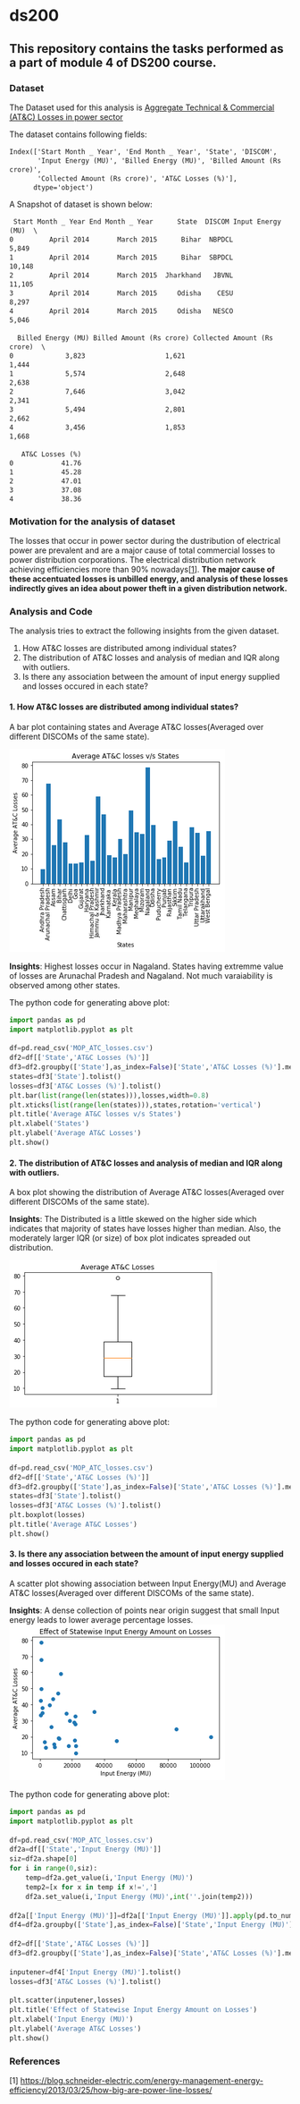 # ds200
## This repository contains the tasks performed as a part of module 4 of DS200 course.

### Dataset
The Dataset used for this analysis is [Aggregate Technical & Commercial (AT&C) Losses in power sector](https://data.gov.in/catalog/aggregate-technical-commercial-atc-losses-power-sector)

The dataset contains following fields:
```
Index(['Start Month _ Year', 'End Month _ Year', 'State', 'DISCOM',
       'Input Energy (MU)', 'Billed Energy (MU)', 'Billed Amount (Rs crore)',
       'Collected Amount (Rs crore)', 'AT&C Losses (%)'],
      dtype='object')
```

A Snapshot of dataset is shown below:
```
 Start Month _ Year End Month _ Year      State  DISCOM Input Energy (MU)  \
0         April 2014       March 2015      Bihar  NBPDCL            5,849    
1         April 2014       March 2015      Bihar  SBPDCL           10,148    
2         April 2014       March 2015  Jharkhand   JBVNL           11,105    
3         April 2014       March 2015     Odisha    CESU            8,297    
4         April 2014       March 2015     Odisha   NESCO            5,046    

  Billed Energy (MU) Billed Amount (Rs crore) Collected Amount (Rs crore)  \
0             3,823                    1,621                       1,444    
1             5,574                    2,648                       2,638    
2             7,646                    3,042                       2,341    
3             5,494                    2,801                       2,662    
4             3,456                    1,853                       1,668    

   AT&C Losses (%)  
0            41.76  
1            45.28  
2            47.01  
3            37.08  
4            38.36  
```

### Motivation for the analysis of dataset 
The losses that occur in power sector during the dustribution of electrical power are prevalent and are a major cause of total commercial losses to power distribution corporations. The electrical distribution network achieving efficiencies more than 90% nowadays\[[1](https://blog.schneider-electric.com/energy-management-energy-efficiency/2013/03/25/how-big-are-power-line-losses/)]. **The major cause of these accentuated losses is unbilled energy, and analysis of these losses indirectly gives an idea about power theft in a given distribution network.**

### Analysis and Code
The analysis tries to extract the following insights from the given dataset.
  1. How AT&C losses are distributed among individual states?
  2. The distribution of AT&C losses and analysis of median and IQR along with outliers.
  3. Is there any association between the amount of input energy supplied and losses occured in each state?
  
#### 1. How AT&C losses are distributed among individual states?

A bar plot containing states and Average AT&C losses(Averaged over different DISCOMs of the same state).

![Screenshot](https://github.com/shivansh2524/ds200/blob/master/bar_plot_img.png)

**Insights**: Highest losses occur in Nagaland. States having extremme value of losses are Arunachal Pradesh and Nagaland. Not much varaiability is observed among other states.


The python code for generating above plot:
```python
import pandas as pd
import matplotlib.pyplot as plt

df=pd.read_csv('MOP_ATC_losses.csv')
df2=df[['State','AT&C Losses (%)']]
df3=df2.groupby(['State'],as_index=False)['State','AT&C Losses (%)'].mean()
states=df3['State'].tolist()
losses=df3['AT&C Losses (%)'].tolist()
plt.bar(list(range(len(states))),losses,width=0.8)
plt.xticks(list(range(len(states))),states,rotation='vertical')
plt.title('Average AT&C losses v/s States')
plt.xlabel('States')
plt.ylabel('Average AT&C Losses')
plt.show()
```

#### 2. The distribution of AT&C losses and analysis of median and IQR along with outliers.

A box plot showing the distribution of Average AT&C losses(Averaged over different DISCOMs of the same state).

**Insights**: The Distributed is a little skewed on the higher side which indicates that majority of states have losses higher than median.
Also, the moderately larger IQR (or size) of box plot indicates spreaded out distribution. 

![Screenshot](https://github.com/shivansh2524/ds200/blob/master/box_plot_img.png)

The python code for generating above plot:
```python
import pandas as pd
import matplotlib.pyplot as plt

df=pd.read_csv('MOP_ATC_losses.csv')
df2=df[['State','AT&C Losses (%)']]
df3=df2.groupby(['State'],as_index=False)['State','AT&C Losses (%)'].mean()
states=df3['State'].tolist()
losses=df3['AT&C Losses (%)'].tolist()
plt.boxplot(losses)
plt.title('Average AT&C Losses')
plt.show()
```
#### 3. Is there any association between the amount of input energy supplied and losses occured in each state?

A scatter plot showing association between Input Energy(MU) and Average AT&C losses(Averaged over different DISCOMs of the same state).

**Insights**: A dense collection of points near origin suggest that small Input energy leads to lower average percentage losses.
![Screenshot](https://github.com/shivansh2524/ds200/blob/master/scatter_plot_img.png)

The python code for generating above plot:
```python
import pandas as pd
import matplotlib.pyplot as plt

df=pd.read_csv('MOP_ATC_losses.csv')
df2a=df[['State','Input Energy (MU)']]
siz=df2a.shape[0]
for i in range(0,siz):
    temp=df2a.get_value(i,'Input Energy (MU)')
    temp2=[x for x in temp if x!=',']
    df2a.set_value(i,'Input Energy (MU)',int(''.join(temp2)))

df2a[['Input Energy (MU)']]=df2a[['Input Energy (MU)']].apply(pd.to_numeric)
df4=df2a.groupby(['State'],as_index=False)['State','Input Energy (MU)'].mean()  

df2=df[['State','AT&C Losses (%)']]
df3=df2.groupby(['State'],as_index=False)['State','AT&C Losses (%)'].mean()

inputener=df4['Input Energy (MU)'].tolist()
losses=df3['AT&C Losses (%)'].tolist()

plt.scatter(inputener,losses)
plt.title('Effect of Statewise Input Energy Amount on Losses')
plt.xlabel('Input Energy (MU)')
plt.ylabel('Average AT&C Losses')
plt.show()
```

### References
\[1] https://blog.schneider-electric.com/energy-management-energy-efficiency/2013/03/25/how-big-are-power-line-losses/
